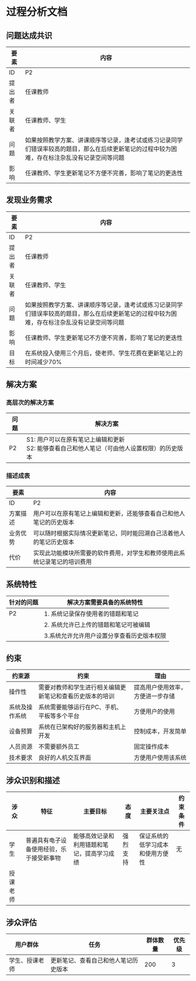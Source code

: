 # 过程分析文档

## 问题达成共识

| 要素 | 内容 |
| --- | --- |
| ID | P2 |
| 提出者 | 任课教师 |
| 关联者 | 任课教师、学生 |
| 问题 | 如果按照教学方案、讲课顺序等记录，逢考试或练习记录同学们错误率较高的题目，那么在后续更新笔记的过程中较为困难，存在标注杂乱没有记录空间等问题 |
| 影响 | 任课教师、学生更新笔记不方便不完善，影响了笔记的更迭性 |

## 发现业务需求

| 要素 | 内容 |
| --- | --- |
| ID | P2 |
| 提出者 | 任课教师 |
| 关联者 | 任课教师、学生 |
| 问题 | 如果按照教学方案、讲课顺序等记录，逢考试或练习记录同学们错误率较高的题目，那么在后续更新笔记的过程中较为困难，存在标注杂乱没有记录空间等问题 |
| 影响 | 任课教师、学生更新笔记不方便不完善，影响了笔记的更迭性 |
| 目标 | 在系统投入使用三个月后，使老师、学生花费在更新笔记上的时间减少70% |

## 解决方案

### 高层次的解决方案

| 问题 | 解决方案 |
| --- | --- |
| P2 | S1: 用户可以在原有笔记上编辑和更新 <br/>S2: 能够查看自己和他人笔记（可由他人设置权限）的历史版本 |

### 描述成表

| 要素 | 内容 |
| --- | --- |
| ID | P2 |
| 方案描述 | 用户可以在原有笔记上编辑和更新，还能够查看自己和他人笔记的历史版本 |
| 业务优势 | 可以随时根据实际情况更新笔记，同时能回溯自己活着他人的笔记历史版本 |
| 代价 | 实现此功能模块所需要的软件费用，对学生和教师使用此系统记录笔记的培训费用 |

## 系统特性

| 针对的问题 | 解决方案需要具备的系统特性 |
| --- | --- |
| P2 | 1. 系统记录保存使用者的错题和笔记 |
| | 2. 系统允许已上传的错题和笔记可被编辑 |
| | 3.系统允许允许用户设置分享查看历史版本权限 |

## 约束

| 约束源 | 约束 | 理由 |
| --- | --- | --- |
| 操作性 | 需要对教师和学生进行相关编辑更新笔记和查看历史版本的培训 | 提高用户使用效率，方便进一步存储 |
| 系统及操作系统 | 系统需要能够运行在PC、手机、平板等多个平台 | 方便用户的使用 |
| 设备预算 | 系统在已架构好的服务器和主机上开发 | 控制成本，开发简单 |
| 人员资源 | 不需要额外员工 | 固定操作成本 |
| 技术要求 | 良好的人机交互界面 | 方便用户使用该系统 |

## 涉众识别和描述

| 涉众 | 特征 | 主要目标 | 态度 | 主要关注点 | 约束条件 |
| --- | --- | --- | --- | --- | --- |
| 学生 | 普遍具有电子设备使用经验，乐于接受新事物 | 能够高效记录和利用错题和笔记，提高学习成绩 | 强烈支持 | 保证系统的低学习成本和使用方便性 | 无 |
| 授课老师 |  |  |  |  |  |

## 涉众评估

| 用户群体 | 任务 | 群体数量 | 优先级 |
| --- | --- | --- | --- |
| 学生、授课老师 | 更新笔记、查看自己和他人笔记历史版本 | 200 | 3 |